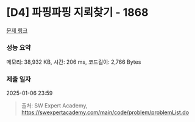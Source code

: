 # [D4] 파핑파핑 지뢰찾기 - 1868 

[문제 링크](https://swexpertacademy.com/main/code/problem/problemDetail.do?contestProbId=AV5LwsHaD1MDFAXc) 

### 성능 요약

메모리: 38,932 KB, 시간: 206 ms, 코드길이: 2,766 Bytes

### 제출 일자

2025-01-06 23:59



> 출처: SW Expert Academy, https://swexpertacademy.com/main/code/problem/problemList.do